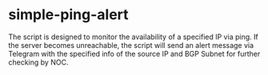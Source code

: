 # simple-ping-alert
The script is designed to monitor the availability of a specified IP via ping. If the server becomes unreachable, the script will send an alert message via Telegram with the specified info of the source IP and BGP Subnet for further checking by NOC.
